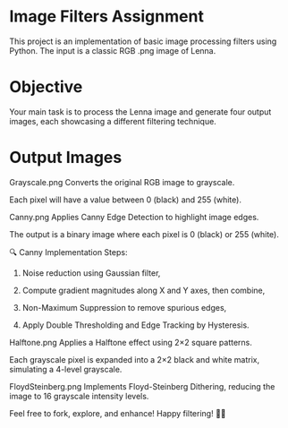# Image Filters Assignment
This project is an implementation of basic image processing filters using Python. The input is a classic RGB .png image of Lenna.

# Objective
Your main task is to process the Lenna image and generate four output images, each showcasing a different filtering technique.

# Output Images
Grayscale.png
Converts the original RGB image to grayscale.

Each pixel will have a value between 0 (black) and 255 (white).

Canny.png
Applies Canny Edge Detection to highlight image edges.

The output is a binary image where each pixel is 0 (black) or 255 (white).

🔍 Canny Implementation Steps:
1. Noise reduction using Gaussian filter,

2. Compute gradient magnitudes along X and Y axes, then combine,

3. Non-Maximum Suppression to remove spurious edges,

4. Apply Double Thresholding and Edge Tracking by Hysteresis.

Halftone.png
Applies a Halftone effect using 2×2 square patterns.

Each grayscale pixel is expanded into a 2×2 black and white matrix, simulating a 4-level grayscale.

FloydSteinberg.png
Implements Floyd-Steinberg Dithering, reducing the image to 16 grayscale intensity levels.

Feel free to fork, explore, and enhance!
Happy filtering! 🎨✨
